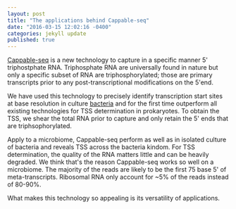 ```yaml
---
layout: post
title: "The applications behind Cappable-seq"
date: "2016-03-15 12:02:16 -0400"
categories: jekyll update
published: true
---
```





[Cappable-seq][Cappable-seq] is a new technology to capture in a specific manner 5' triphostphate RNA. Triphosphate RNA are universally found in nature but only a specific subset of RNA are triphosphorylated; those are primary transcripts prior to any post-transcriptional modifications on the 5'end. 

We have used this technology to precisely identify transcription start sites at base resolution in culture [bacteria][Cappable-seq] and for the first time outperform all existing technologies for TSS determination in prokaryotes. To obtain the TSS, we shear the total RNA prior to capture and only retain the 5' ends that are triphsophorylated. 

Apply to a microbiome, Cappable-seq perform as well as in isolated culture of bacteria and reveals TSS across the bacteria kindom. For TSS determination, the quality of the RNA matters little and can be heavily degraded. We think that's the reason Cappable-seq works so well on a microbiome. The majority of the reads are likely to be the first 75 base 5' of meta-transcripts. Ribosomal RNA only account for ~5% of the reads instead of 80-90%. 

What makes this technology so appealing is its versatility of applications. 




[Cappable-seq]: http://bmcgenomics.biomedcentral.com/articles/10.1186/s12864-016-2539-z
